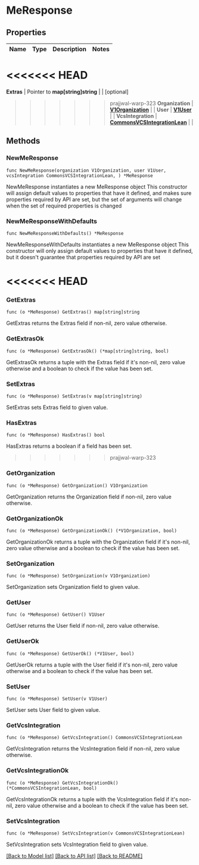 # MeResponse

## Properties

Name | Type | Description | Notes
------------ | ------------- | ------------- | -------------
<<<<<<< HEAD
=======
**Extras** | Pointer to **map[string]string** |  | [optional] 
>>>>>>> prajjwal-warp-323
**Organization** | [**V1Organization**](V1Organization.md) |  | 
**User** | [**V1User**](V1User.md) |  | 
**VcsIntegration** | [**CommonsVCSIntegrationLean**](CommonsVCSIntegrationLean.md) |  | 

## Methods

### NewMeResponse

`func NewMeResponse(organization V1Organization, user V1User, vcsIntegration CommonsVCSIntegrationLean, ) *MeResponse`

NewMeResponse instantiates a new MeResponse object
This constructor will assign default values to properties that have it defined,
and makes sure properties required by API are set, but the set of arguments
will change when the set of required properties is changed

### NewMeResponseWithDefaults

`func NewMeResponseWithDefaults() *MeResponse`

NewMeResponseWithDefaults instantiates a new MeResponse object
This constructor will only assign default values to properties that have it defined,
but it doesn't guarantee that properties required by API are set

<<<<<<< HEAD
=======
### GetExtras

`func (o *MeResponse) GetExtras() map[string]string`

GetExtras returns the Extras field if non-nil, zero value otherwise.

### GetExtrasOk

`func (o *MeResponse) GetExtrasOk() (*map[string]string, bool)`

GetExtrasOk returns a tuple with the Extras field if it's non-nil, zero value otherwise
and a boolean to check if the value has been set.

### SetExtras

`func (o *MeResponse) SetExtras(v map[string]string)`

SetExtras sets Extras field to given value.

### HasExtras

`func (o *MeResponse) HasExtras() bool`

HasExtras returns a boolean if a field has been set.

>>>>>>> prajjwal-warp-323
### GetOrganization

`func (o *MeResponse) GetOrganization() V1Organization`

GetOrganization returns the Organization field if non-nil, zero value otherwise.

### GetOrganizationOk

`func (o *MeResponse) GetOrganizationOk() (*V1Organization, bool)`

GetOrganizationOk returns a tuple with the Organization field if it's non-nil, zero value otherwise
and a boolean to check if the value has been set.

### SetOrganization

`func (o *MeResponse) SetOrganization(v V1Organization)`

SetOrganization sets Organization field to given value.


### GetUser

`func (o *MeResponse) GetUser() V1User`

GetUser returns the User field if non-nil, zero value otherwise.

### GetUserOk

`func (o *MeResponse) GetUserOk() (*V1User, bool)`

GetUserOk returns a tuple with the User field if it's non-nil, zero value otherwise
and a boolean to check if the value has been set.

### SetUser

`func (o *MeResponse) SetUser(v V1User)`

SetUser sets User field to given value.


### GetVcsIntegration

`func (o *MeResponse) GetVcsIntegration() CommonsVCSIntegrationLean`

GetVcsIntegration returns the VcsIntegration field if non-nil, zero value otherwise.

### GetVcsIntegrationOk

`func (o *MeResponse) GetVcsIntegrationOk() (*CommonsVCSIntegrationLean, bool)`

GetVcsIntegrationOk returns a tuple with the VcsIntegration field if it's non-nil, zero value otherwise
and a boolean to check if the value has been set.

### SetVcsIntegration

`func (o *MeResponse) SetVcsIntegration(v CommonsVCSIntegrationLean)`

SetVcsIntegration sets VcsIntegration field to given value.



[[Back to Model list]](../README.md#documentation-for-models) [[Back to API list]](../README.md#documentation-for-api-endpoints) [[Back to README]](../README.md)


